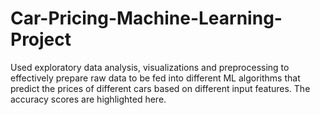 # Car-Pricing-Machine-Learning-Project
Used exploratory data analysis, visualizations and preprocessing to effectively prepare raw data to be fed into different ML algorithms that predict the prices of different cars based on different input features. The accuracy scores are highlighted here.
